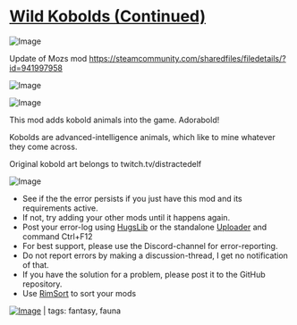 # [Wild Kobolds (Continued)](https://steamcommunity.com/sharedfiles/filedetails/?id=2472421258)

![Image](https://i.imgur.com/buuPQel.png)

Update of Mozs mod
https://steamcommunity.com/sharedfiles/filedetails/?id=941997958

![Image](https://i.imgur.com/pufA0kM.png)
	
![Image](https://i.imgur.com/Z4GOv8H.png)

This mod adds kobold animals into the game. Adorabold!

Kobolds are advanced-intelligence animals, which like to mine whatever they come across.

Original kobold art belongs to twitch.tv/distractedelf

![Image](https://i.imgur.com/PwoNOj4.png)



-  See if the the error persists if you just have this mod and its requirements active.
-  If not, try adding your other mods until it happens again.
-  Post your error-log using [HugsLib](https://steamcommunity.com/workshop/filedetails/?id=818773962) or the standalone [Uploader](https://steamcommunity.com/sharedfiles/filedetails/?id=2873415404) and command Ctrl+F12
-  For best support, please use the Discord-channel for error-reporting.
-  Do not report errors by making a discussion-thread, I get no notification of that.
-  If you have the solution for a problem, please post it to the GitHub repository.
-  Use [RimSort](https://github.com/RimSort/RimSort/releases/latest) to sort your mods

 

[![Image](https://img.shields.io/github/v/release/emipa606/WildKobolds?label=latest%20version&style=plastic&color=9f1111&labelColor=black)](https://steamcommunity.com/sharedfiles/filedetails/changelog/2472421258) | tags: fantasy,  fauna
